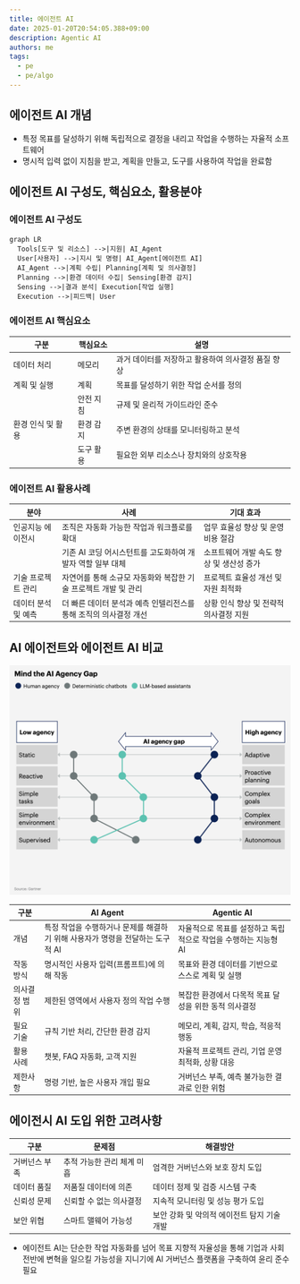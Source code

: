 ```yaml
---
title: 에이전트 AI
date: 2025-01-20T20:54:05.388+09:00
description: Agentic AI
authors: me
tags:
  - pe
  - pe/algo
---
```


## 에이전트 AI 개념

- 특정 목표를 달성하기 위해 독립적으로 결정을 내리고 작업을 수행하는 자율적 소프트웨어
- 명시적 입력 없이 지침을 받고, 계획을 만들고, 도구를 사용하여 작업을 완료함

## 에이전트 AI 구성도, 핵심요소, 활용분야

### 에이전트 AI 구성도

```mermaid
graph LR
  Tools[도구 및 리소스] -->|지원| AI_Agent
  User[사용자] -->|지시 및 명령| AI_Agent[에이전트 AI]
  AI_Agent -->|계획 수립| Planning[계획 및 의사결정]
  Planning -->|환경 데이터 수집| Sensing[환경 감지]
  Sensing -->|결과 분석| Execution[작업 실행]
  Execution -->|피드백| User
```

### 에이전트 AI 핵심요소

| 구분 | 핵심요소 | 설명 |
| --- | --- | --- |
| 데이터 처리 | 메모리 | 과거 데이터를 저장하고 활용하여 의사결정 품질 향상 |
| 계획 및 실행 | 계획 | 목표를 달성하기 위한 작업 순서를 정의 |
| | 안전 지침 | 규제 및 윤리적 가이드라인 준수 |
| 환경 인식 및 활용 | 환경 감지 | 주변 환경의 상태를 모니터링하고 분석 |
| | 도구 활용 | 필요한 외부 리소스나 장치와의 상호작용 |

### 에이전트 AI 활용사례

| 분야 | 사례 | 기대 효과 |
| --- | --- | --- |
| 인공지능 에이전시 | 조직은 자동화 가능한 작업과 워크플로를 확대 | 업무 효율성 향상 및 운영 비용 절감 |
| | 기존 AI 코딩 어시스턴트를 고도화하여 개발자 역할 일부 대체 | 소프트웨어 개발 속도 향상 및 생산성 증가 |
| 기술 프로젝트 관리 | 자연어를 통해 소규모 자동화와 복잡한 기술 프로젝트 개발 및 관리 | 프로젝트 효율성 개선 및 자원 최적화 |
| 데이터 분석 및 예측 | 더 빠른 데이터 분석과 예측 인텔리전스를 통해 조직의 의사결정 개선 | 상황 인식 향상 및 전략적 의사결정 지원 |

## AI 에이전트와 에이전트 AI 비교

![AI Agency Gap](./assets/ai-agency-gap.png)

| 구분 | AI Agent | Agentic AI |
| --- | --- | --- |
| 개념 | 특정 작업을 수행하거나 문제를 해결하기 위해 사용자가 명령을 전달하는 도구적 AI | 자율적으로 목표를 설정하고 독립적으로 작업을 수행하는 지능형 AI |
| 작동 방식 | 명시적인 사용자 입력(프롬프트)에 의해 작동 | 목표와 환경 데이터를 기반으로 스스로 계획 및 실행 |
| 의사결정 범위 | 제한된 영역에서 사용자 정의 작업 수행 | 복잡한 환경에서 다목적 목표 달성을 위한 동적 의사결정 |
| 필요 기술 | 규칙 기반 처리, 간단한 환경 감지 | 메모리, 계획, 감지, 학습, 적응적 행동 |
| 활용 사례 | 챗봇, FAQ 자동화, 고객 지원 | 자율적 프로젝트 관리, 기업 운영 최적화, 상황 대응 |
| 제한사항 | 명령 기반, 높은 사용자 개입 필요 | 거버넌스 부족, 예측 불가능한 결과로 인한 위험 |

## 에이전시 AI 도입 위한 고려사항

| 구분 | 문제점 | 해결방안 |
| --- | --- | --- |
| 거버넌스 부족 | 추적 가능한 관리 체계 미흡 | 엄격한 거버넌스와 보호 장치 도입 |
| 데이터 품질 | 저품질 데이터에 의존 | 데이터 정제 및 검증 시스템 구축 |
| 신뢰성 문제 | 신뢰할 수 없는 의사결정 | 지속적 모니터링 및 성능 평가 도입 |
| 보안 위협 | 스마트 맬웨어 가능성 | 보안 강화 및 악의적 에이전트 탐지 기술 개발 |

- 에이전트 AI는 단순한 작업 자동화를 넘어 목표 지향적 자율성을 통해 기업과 사회 전반에 변혁을 일으킬 가능성을 지니기에 AI 거버넌스 플랫폼을 구축하여 윤리 준수 필요
